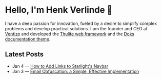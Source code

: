 # Hello, I'm Henk Verlinde 👋

I have a deep passion for innovation, fueled by a desire to simplify complex problems and develop practical solutions. I am the founder and CEO at [Ventizo](https://ventizo.com/) and developed the [Thulite web framework](https://thulite.io/) and the [Doks documentation theme](https://getdoks.org/).

## Latest Posts
<!-- feed start -->
- Jan 4 — [How to Add Links to Starlight's Navbar](https://henkverlinde.com/blog/starlight-navbar-links/)
- Jan 3 — [Email Obfuscation: a Simple, Effective Implementation](https://henkverlinde.com/blog/email-obfuscation/)
<!-- feed end -->

<!--
**h-enk/h-enk** is a ✨ _special_ ✨ repository because its `README.md` (this file) appears on your GitHub profile.

Here are some ideas to get you started:

- 🔭 I'm currently working on ...
- 🌱 I'm currently learning ...
- 👯 I'm looking to collaborate on ...
- 🤔 I'm looking for help with ...
- 💬 Ask me about ...
- 📫 How to reach me: ...
- 😄 Pronouns: ...
- ⚡ Fun fact: ...
-->
